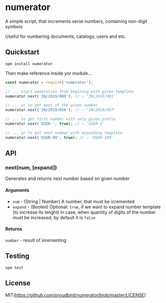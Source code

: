 
# numerator #

A simple script, that increments serial numbers, containing non-digit symbols

Useful for numbering documents, catalogs, users and etc.

## Quickstart

```shell
npm install numerator
```

Then make reference inside yor module...

```javascript
const numerator = require('numerator');

// ... start numeration from begining with given template
numerator.next('IN/2019/000'); // ⇨ 'IN/2019/001'

// ... or to get next of the given number
numerator.next('IN/2019/056'); // ⇨ 'IN/2019/057'

// ... to get first number with only given prefix
numerator.next('USER-', true); // ⇨ 'USER-1'

// ... or to get next number with expanding template
numerator.next('USER-99', true); // ⇨ 'USER-100'

```

## API

### next(num, [expand])

Generates and returns next number based on given number

#### Arguments

* `num` - (String | Number) A number, that must be icremented
* `expand` - (Boolen) Optional: `true`, if we want to expand number template (to increase its lenght) in case, when quantity of digits of the number must be increased; by default it is `false`

#### Returns 
`number` - result of inrementing

## Testing

```shell
npm test
```

## License

MIT(https://github.com/proudbird/numerator/blob/master/LICENSE)